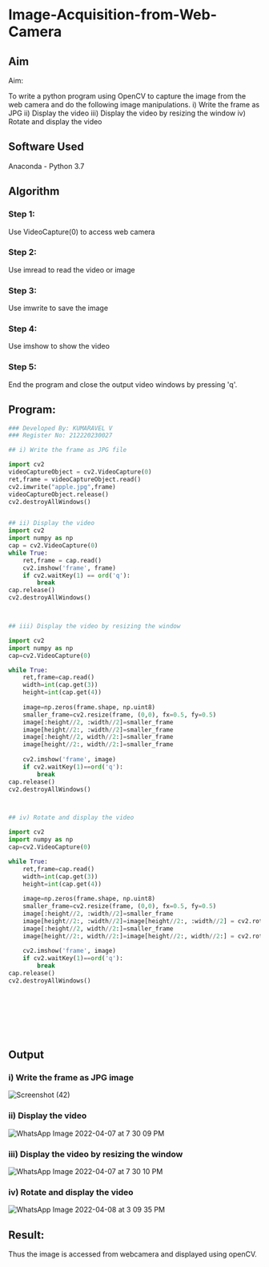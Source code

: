 # Image-Acquisition-from-Web-Camera
## Aim
 
Aim:
 
To write a python program using OpenCV to capture the image from the web camera and do the following image manipulations.
i) Write the frame as JPG 
ii) Display the video 
iii) Display the video by resizing the window
iv) Rotate and display the video

## Software Used
Anaconda - Python 3.7
## Algorithm
### Step 1:
Use VideoCapture(0) to access web camera

### Step 2:
Use imread to read the video or image

### Step 3:
Use imwrite to save the image
### Step 4:
Use imshow to show the video

### Step 5:
End the program and close the output video windows by pressing 'q'.

## Program:
``` Python
### Developed By: KUMARAVEL V
### Register No: 212220230027

## i) Write the frame as JPG file

import cv2
videoCaptureObject = cv2.VideoCapture(0)
ret,frame = videoCaptureObject.read()
cv2.imwrite("apple.jpg",frame)
videoCaptureObject.release()
cv2.destroyAllWindows()


## ii) Display the video
import cv2
import numpy as np
cap = cv2.VideoCapture(0)
while True:
    ret,frame = cap.read()
    cv2.imshow('frame', frame)
    if cv2.waitKey(1) == ord('q'):
        break
cap.release()
cv2.destroyAllWindows()



## iii) Display the video by resizing the window

import cv2
import numpy as np
cap=cv2.VideoCapture(0)

while True:
    ret,frame=cap.read()
    width=int(cap.get(3))
    height=int(cap.get(4))
    
    image=np.zeros(frame.shape, np.uint8)
    smaller_frame=cv2.resize(frame, (0,0), fx=0.5, fy=0.5)
    image[:height//2, :width//2]=smaller_frame
    image[height//2:, :width//2]=smaller_frame
    image[:height//2, width//2:]=smaller_frame
    image[height//2:, width//2:]=smaller_frame
    
    cv2.imshow('frame', image)
    if cv2.waitKey(1)==ord('q'):
        break
cap.release()
cv2.destroyAllWindows()



## iv) Rotate and display the video

import cv2
import numpy as np
cap=cv2.VideoCapture(0)

while True:
    ret,frame=cap.read()
    width=int(cap.get(3))
    height=int(cap.get(4))
    
    image=np.zeros(frame.shape, np.uint8)
    smaller_frame=cv2.resize(frame, (0,0), fx=0.5, fy=0.5)
    image[:height//2, :width//2]=smaller_frame
    image[height//2:, :width//2]=image[height//2:, :width//2] = cv2.rotate(smaller_frame,cv2.cv2.ROTATE_180)
    image[:height//2, width//2:]=smaller_frame
    image[height//2:, width//2:]=image[height//2:, width//2:] = cv2.rotate(smaller_frame,cv2.cv2.ROTATE_180)
    
    cv2.imshow('frame', image)
    if cv2.waitKey(1)==ord('q'):
        break
cap.release()
cv2.destroyAllWindows()









```
## Output

### i) Write the frame as JPG image

![Screenshot (42)](https://user-images.githubusercontent.com/75235334/162357670-7ba6ff9d-907a-45c8-aa15-c1911682a551.png)

### ii) Display the video

![WhatsApp Image 2022-04-07 at 7 30 09 PM](https://user-images.githubusercontent.com/75235334/162357797-6cfcd245-75a2-4971-ba08-db9752a5dfe3.jpeg)


### iii) Display the video by resizing the window


![WhatsApp Image 2022-04-07 at 7 30 10 PM](https://user-images.githubusercontent.com/75235334/162357907-1ffd6a8c-07e0-4405-90a6-8ad5d66e7eed.jpeg)



### iv) Rotate and display the video

![WhatsApp Image 2022-04-08 at 3 09 35 PM](https://user-images.githubusercontent.com/75235334/162411456-03d53e75-612a-4463-9a21-df8c78efb966.jpeg)





## Result:
Thus the image is accessed from webcamera and displayed using openCV.
